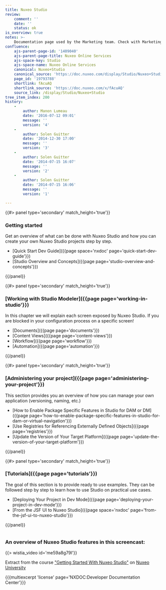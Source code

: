 ```yaml
---
title: Nuxeo Studio
review:
    comment: ''
    date: ''
    status: ok
is_overview: true
notes: >-
    Documentation page used by the Marketing team. Check with Marketing before deleting or moving.
confluence:
    ajs-parent-page-id: '1409040'
    ajs-parent-page-title: Nuxeo Online Services
    ajs-space-key: Studio
    ajs-space-name: Nuxeo Online Services
    canonical: Nuxeo+Studio
    canonical_source: 'https://doc.nuxeo.com/display/Studio/Nuxeo+Studio'
    page_id: '19793788'
    shortlink: fAcuAQ
    shortlink_source: 'https://doc.nuxeo.com/x/fAcuAQ'
    source_link: /display/Studio/Nuxeo+Studio
tree_item_index: 200
history:
    -
        author: Manon Lumeau
        date: '2016-07-12 09:01'
        message: ''
        version: '4'
    -
        author: Solen Guitter
        date: '2014-12-30 17:00'
        message: ''
        version: '3'
    -
        author: Solen Guitter
        date: '2014-07-15 16:07'
        message: ''
        version: '2'
    -
        author: Solen Guitter
        date: '2014-07-15 16:06'
        message: ''
        version: '1'

---
```

<div class="row" data-equalizer data-equalize-on="medium"><div class="column medium-6">{{#> panel type='secondary' match_height='true'}}

### Getting started

Get an overview of what can be done with Nuxeo Studio and how you can create your own Nuxeo Studio projects step by step.

- [Quick Start Dev Guide]({{page space='nxdoc' page='quick-start-dev-guide'}})
- [Studio Overview and Concepts]({{page page='studio-overview-and-concepts'}})

{{/panel}}</div><div class="column medium-6">{{#> panel type='secondary' match_height='true'}}

### [Working with Studio Modeler]({{page page='working-in-studio'}})

In this chapter we will explain each screen exposed by Nuxeo Studio. If you are blocked in your configuration process on a specific screen!

- [Documents]({{page page='documents'}})
- [Content Views]({{page page='content-views'}})
- [Workflow]({{page page='workflow'}})
- [Automation]({{page page='automation'}})

{{/panel}}</div></div><div class="row" data-equalizer data-equalize-on="medium"><div class="column medium-6">{{#> panel type='secondary' match_height='true'}}

### [Administering your project]({{page page='administering-your-project'}})

This section provides you an overview of how you can manage your own application (versioning, naming, etc.)

- [How to Enable Package Specific Features in Studio for DAM or DM]({{page page='how-to-enable-package-specific-features-in-studio-for-dam-or-virtual-navigation'}})
- [Use Registries for Referencing Externally Defined Objects]({{page page='registries'}})
- [Update the Version of Your Target Platform]({{page page='update-the-version-of-your-target-platform'}})

{{/panel}}</div><div class="column medium-6">{{#> panel type='secondary' match_height='true'}}

### [Tutorials]({{page page='tutorials'}})

The goal of this section is to provide ready to use examples. They can be followed step by step to learn how to use Studio on practical use cases.

- [Deploying Your Project in Dev Mode]({{page page='deploying-your-project-in-dev-mode'}})
- [From the JSF UI to Nuxeo Studio]({{page space='nxdoc' page='from-the-jsf-ui-to-nuxeo-studio'}})

{{/panel}}</div></div>

### An overview of Nuxeo Studio features in this screencast:

{{> wistia_video id='me59a8g79l'}}

Extract from the course ["Getting Started With Nuxeo Studio"](https://university.nuxeo.io/nuxeo/university/#!/course/getting-started-nuxeo-studio) on [Nuxeo University](https://university.nuxeo.io/)

{{{multiexcerpt 'license' page='NXDOC:Developer Documentation Center'}}}
